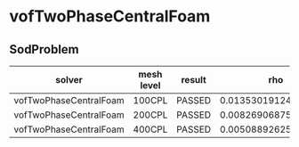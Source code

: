 vofTwoPhaseCentralFoam
=======

SodProblem
---------------------

|solver|mesh level|result|rho|U |p |e |
|------|----------|------|---|--|--|--|
|vofTwoPhaseCentralFoam|100CPL|PASSED|0.01353019124999999|0.027504988259020025|0.012150446249999945|0.04963576124999994|
|vofTwoPhaseCentralFoam|200CPL|PASSED|0.008269068750000021|0.014890757821110464|0.00690711625|0.03218685874999989|
|vofTwoPhaseCentralFoam|400CPL|PASSED|0.00508892625000001|0.007933108833422117|0.003905696249999999|0.021331361249999913|
